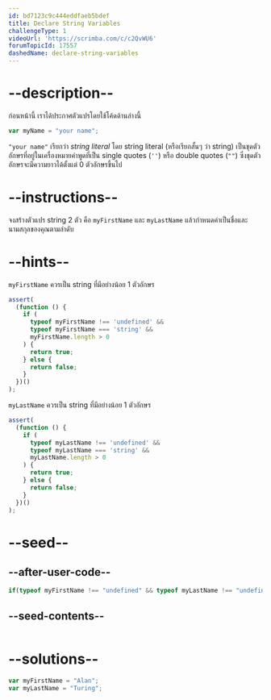 ```yaml
---
id: bd7123c9c444eddfaeb5bdef
title: Declare String Variables
challengeType: 1
videoUrl: 'https://scrimba.com/c/c2QvWU6'
forumTopicId: 17557
dashedName: declare-string-variables
---
```


# --description--

ก่อนหน้านี้ เราได้ประกาศตัวแปรโดยใช้โค้ดด้านล่างนี้

```js
var myName = "your name";
```

`"your name"` เรียกว่า <dfn>string</dfn> <dfn>literal</dfn> โดย string literal (หรือเรียกสั้นๆ ว่า string) เป็นชุดตัวอักษรที่อยู่ในเครื่องหมายคำพูดที่เป็น single quotes (`''`) หรือ double quotes (`""`) ซึ่งชุดตัวอักษรจะมีความยาวได้ตั้งแต่ 0 ตัวอักษรขึ้นไป

# --instructions--

จงสร้างตัวแปร string 2 ตัว คือ `myFirstName` และ `myLastName` แล้วกำหนดค่าเป็นชื่อและนามสกุลของคุณตามลำดับ
# --hints--

`myFirstName` ควรเป็น string ที่มีอย่างน้อย 1 ตัวอักษร

```js
assert(
  (function () {
    if (
      typeof myFirstName !== 'undefined' &&
      typeof myFirstName === 'string' &&
      myFirstName.length > 0
    ) {
      return true;
    } else {
      return false;
    }
  })()
);
```

`myLastName` ควรเป็น string ที่มีอย่างน้อย 1 ตัวอักษร

```js
assert(
  (function () {
    if (
      typeof myLastName !== 'undefined' &&
      typeof myLastName === 'string' &&
      myLastName.length > 0
    ) {
      return true;
    } else {
      return false;
    }
  })()
);
```

# --seed--

## --after-user-code--

```js
if(typeof myFirstName !== "undefined" && typeof myLastName !== "undefined"){(function(){return myFirstName + ', ' + myLastName;})();}
```

## --seed-contents--

```js

```

# --solutions--

```js
var myFirstName = "Alan";
var myLastName = "Turing";
```
